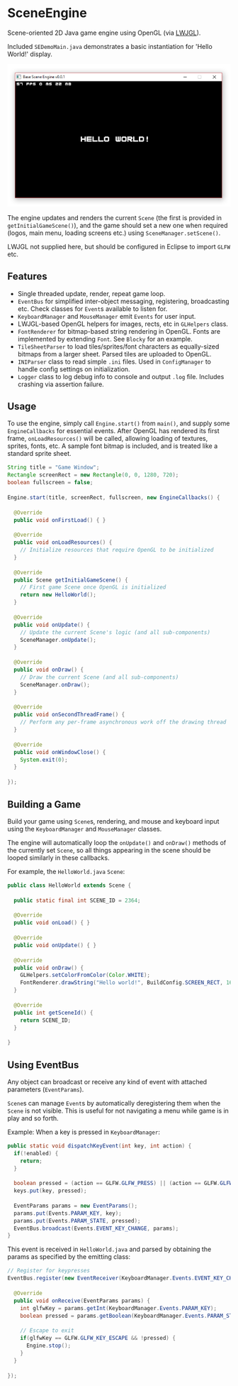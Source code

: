 # SceneEngine

Scene-oriented 2D Java game engine using OpenGL (via [LWJGL](https://www.lwjgl.org/download)). 

Included `SEDemoMain.java` demonstrates a basic instantiation for 'Hello World!' display.

![](screenshot.png) 

The engine updates and renders the current `Scene` (the first is provided in `getInitialGameScene()`), and the game should set a new one when required (logos, main menu, loading screens etc.) using `SceneManager.setScene()`.

LWJGL not supplied here, but should be configured in Eclipse to import `GLFW` etc.


## Features

- Single threaded update, render, repeat game loop.
- `EventBus` for simplified inter-object messaging, registering, broadcasting etc. Check classes for `Event`s available to listen for.
- `KeyboardManager` and `MouseManager` emit `Events` for user input.
- LWJGL-based OpenGL helpers for images, rects, etc in `GLHelpers` class.
- `FontRenderer` for bitmap-based string rendering in OpenGL. Fonts are implemented by extending `Font`. See `Blocky` for an example.
- `TileSheetParser` to load tiles/sprites/font characters as equally-sized bitmaps from a larger sheet. Parsed tiles are uploaded to OpenGL.
- `INIParser` class to read simple `.ini` files. Used in `ConfigManager` to handle config settings on initialization.
- `Logger` class to log debug info to console and output `.log` file. Includes crashing via assertion failure.


## Usage

To use the engine, simply call `Engine.start()` from `main()`, and supply some `EngineCallbacks` for essential events. After OpenGL has rendered its first frame, `onLoadResources()` will be called, allowing loading of textures, sprites, fonts, etc. A sample font bitmap is included, and is treated like a standard sprite sheet.

```java
String title = "Game Window";
Rectangle screenRect = new Rectangle(0, 0, 1280, 720);
boolean fullscreen = false;

Engine.start(title, screenRect, fullscreen, new EngineCallbacks() {
  
  @Override
  public void onFirstLoad() { }
  
  @Override
  public void onLoadResources() {
    // Initialize resources that require OpenGL to be initialized
  }
  
  @Override
  public Scene getInitialGameScene() {
    // First game Scene once OpenGL is initialized
    return new HelloWorld();
  }
  
  @Override
  public void onUpdate() {
    // Update the current Scene's logic (and all sub-components)
    SceneManager.onUpdate();
  }
  
  @Override
  public void onDraw() {
    // Draw the current Scene (and all sub-components)
    SceneManager.onDraw();
  }

  @Override
  public void onSecondThreadFrame() {
    // Perform any per-frame asynchronous work off the drawing thread
  }

  @Override
  public void onWindowClose() {
    System.exit(0);
  }
  
});
```


## Building a Game

Build your game using `Scene`s, rendering, and mouse and keyboard input using the `KeyboardManager` and `MouseManager` classes.

The engine will automatically loop the `onUpdate()` and `onDraw()` methods of the currently set `Scene`, so all things appearing in the scene should be looped similarly in these callbacks.

For example, the `HelloWorld.java` `Scene`:

```java
public class HelloWorld extends Scene {
  
  public static final int SCENE_ID = 2364;

  @Override
  public void onLoad() { }

  @Override
  public void onUpdate() { }

  @Override
  public void onDraw() {
    GLHelpers.setColorFromColor(Color.WHITE);
    FontRenderer.drawString("Hello world!", BuildConfig.SCREEN_RECT, 16, Align.CENTER, Align.CENTER);
  }

  @Override
  public int getSceneId() {
    return SCENE_ID;
  }

}
```


## Using EventBus

Any object can broadcast or receive any kind of event with attached parameters (`EventParams`).

`Scene`s can manage `Event`s by automatically deregistering them when the `Scene` is not visible. This is useful for not navigating a menu while game is in play and so forth.

Example: When a key is pressed in `KeyboardManager`:

```java
public static void dispatchKeyEvent(int key, int action) {
  if(!enabled) {
    return;
  }
  
  boolean pressed = (action == GLFW.GLFW_PRESS) || (action == GLFW.GLFW_REPEAT);
  keys.put(key, pressed);
  
  EventParams params = new EventParams();
  params.put(Events.PARAM_KEY, key);
  params.put(Events.PARAM_STATE, pressed);
  EventBus.broadcast(Events.EVENT_KEY_CHANGE, params);
}
```

This event is received in `HelloWorld.java` and parsed by obtaining the params as specified by the emitting class: 

```java
// Register for keypresses
EventBus.register(new EventReceiver(KeyboardManager.Events.EVENT_KEY_CHANGE, false) {
  
  @Override
  public void onReceive(EventParams params) {
    int glfwKey = params.getInt(KeyboardManager.Events.PARAM_KEY);
    boolean pressed = params.getBoolean(KeyboardManager.Events.PARAM_STATE);
    
    // Escape to exit
    if(glfwKey == GLFW.GLFW_KEY_ESCAPE && !pressed) {
      Engine.stop();
    }
  }
  
});
```
